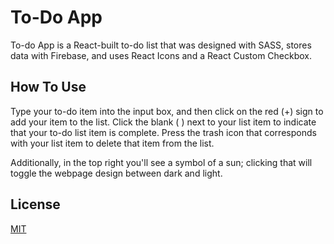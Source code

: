 # To-Do App

To-do App is a React-built to-do list that was designed with SASS, stores data with Firebase, and uses React Icons and a React Custom Checkbox.

## How To Use

Type your to-do item into the input box, and then click on the red (+) sign to add your item to the list. Click the blank ( ) next to your list item to indicate that your to-do list item is complete. Press the trash icon that corresponds with your list item to delete that item from the list.

Additionally, in the top right you'll see a symbol of a sun; clicking that will toggle the webpage design between dark and light.

## License

[MIT](https://choosealicense.com/licenses/mit/)
